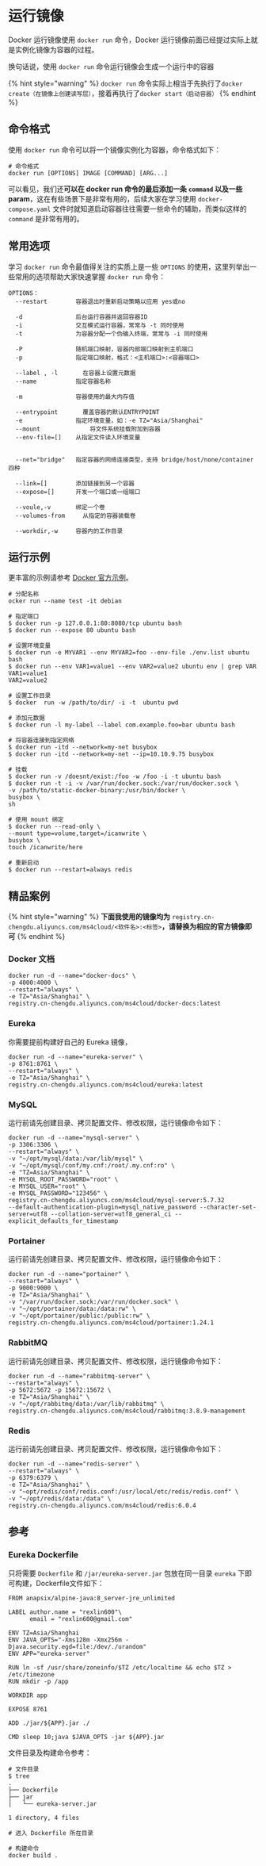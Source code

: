 # 运行镜像

Docker 运行镜像使用 `docker run` 命令，Docker 运行镜像前面已经提过实际上就是实例化镜像为容器的过程。

换句话说，使用 `docker run` 命令运行镜像会生成一个运行中的容器

{% hint style="warning" %}
`docker run` 命令实际上相当于先执行了`docker create（在镜像上创建读写层）`，接着再执行了`docker start（启动容器）`
{% endhint %}

## 命令格式

使用 `docker run` 命令可以将一个镜像实例化为容器，命令格式如下：

```text
# 命令格式
docker run [OPTIONS] IMAGE [COMMAND] [ARG...]
```

可以看见，我们还**可以在 docker run 命令的最后添加一条 `command` 以及一些 param**，这在有些场景下是非常有用的，后续大家在学习使用 `docker-compose.yaml` 文件时就知道启动容器往往需要一些命令的辅助，而类似这样的 `command` 是非常有用的。 

## 常用选项

学习 `docker run` 命令最值得关注的实质上是一些 `OPTIONS` 的使用，这里列举出一些常用的选项帮助大家快速掌握 `docker run` 命令：

```text
OPTIONS：
  --restart	       容器退出时重新启动策略以应用 yes或no

  -d               后台运行容器并返回容器ID
  -i               交互模式运行容器，常常与 -t 同时使用
  -t               为容器分配一个伪输入终端，常常与 -i 同时使用
  
  -P               随机端口映射，容器内部端口映射到主机端口
  -p               指定端口映射，格式：<主机端口>:<容器端口>
  
  --label , -l		 在容器上设置元数据
  --name           指定容器名称
  
  -m               容器使用的最大内存值
  
  --entrypoint		 覆盖容器的默认ENTRYPOINT
  -e               指定环境变量，如：-e TZ="Asia/Shanghai"
  --mount		       将文件系统挂载附加到容器
  --env-file=[]    从指定文件读入环境变量

  
  --net="bridge"   指定容器的网络连接类型，支持 bridge/host/none/container 四种
  
  --link=[]        添加链接到另一个容器
  --expose=[]      开发一个端口或一组端口
  
  --voule,-v       绑定一个卷     
  --volumes-from	 从指定的容器装载卷
  
  --workdir,-w	   容器内的工作目录
```

## 运行示例

更丰富的示例请参考 [Docker 官方示例](https://docs.docker.com/engine/reference/commandline/run/#examples)。

```text
# 分配名称
ocker run --name test -it debian

# 指定端口
$ docker run -p 127.0.0.1:80:8080/tcp ubuntu bash
$ docker run --expose 80 ubuntu bash

# 设置环境变量
$ docker run -e MYVAR1 --env MYVAR2=foo --env-file ./env.list ubuntu bash
$ docker run --env VAR1=value1 --env VAR2=value2 ubuntu env | grep VAR
VAR1=value1
VAR2=value2

# 设置工作目录
$ docker  run -w /path/to/dir/ -i -t  ubuntu pwd

# 添加元数据
$ docker run -l my-label --label com.example.foo=bar ubuntu bash

# 将容器连接到指定网络
$ docker run -itd --network=my-net busybox
$ docker run -itd --network=my-net --ip=10.10.9.75 busybox

# 挂载
$ docker run -v /doesnt/exist:/foo -w /foo -i -t ubuntu bash
$ docker run -t -i -v /var/run/docker.sock:/var/run/docker.sock \
-v /path/to/static-docker-binary:/usr/bin/docker \
busybox \
sh

# 使用 mount 绑定
$ docker run --read-only \
--mount type=volume,target=/icanwrite \
busybox \
touch /icanwrite/here

# 重新启动
$ docker run --restart=always redis
```

## 精品案例

{% hint style="warning" %}
**下面我使用的镜像均为** `registry.cn-chengdu.aliyuncs.com/ms4cloud/<软件名>:<标签>`**，请替换为相应的官方镜像即可**
{% endhint %}

### Docker 文档

```text
docker run -d --name="docker-docs" \
-p 4000:4000 \
--restart="always" \
-e TZ="Asia/Shanghai" \
registry.cn-chengdu.aliyuncs.com/ms4cloud/docker-docs:latest
```

### Eureka

你需要提前构建好自己的 Eureka 镜像，

```text
docker run -d --name="eureka-server" \
-p 8761:8761 \
--restart="always" \
-e TZ="Asia/Shanghai" \
registry.cn-chengdu.aliyuncs.com/ms4cloud/eureka:latest
```

### MySQL

运行前请先创建目录、拷贝配置文件、修改权限，运行镜像命令如下：

```text
docker run -d --name="mysql-server" \
-p 3306:3306 \
--restart="always" \
-v "~/opt/mysql/data:/var/lib/mysql" \
-v "~/opt/mysql/conf/my.cnf:/root/.my.cnf:ro" \
-e "TZ=Asia/Shanghai" \
-e MYSQL_ROOT_PASSWORD="root" \
-e MYSQL_USER="root" \
-e MYSQL_PASSWORD="123456" \
registry.cn-chengdu.aliyuncs.com/ms4cloud/mysql-server:5.7.32
--default-authentication-plugin=mysql_native_password --character-set-server=utf8 --collation-server=utf8_general_ci --explicit_defaults_for_timestamp
```

### Portainer

运行前请先创建目录、拷贝配置文件、修改权限，运行镜像命令如下：

```text
docker run -d --name="portainer" \
--restart="always" \
-p 9000:9000 \
-e TZ="Asia/Shanghai" \
-v "/var/run/docker.sock:/var/run/docker.sock" \
-v "~/opt/portainer/data:/data:rw" \
-v "~/opt/portainer/public:/public:rw" \
registry.cn-chengdu.aliyuncs.com/ms4cloud/portainer:1.24.1
```

### RabbitMQ

运行前请先创建目录、拷贝配置文件、修改权限，运行镜像命令如下：

```text
docker run -d --name="rabbitmq-server" \
--restart="always" \
-p 5672:5672 -p 15672:15672 \
-e TZ="Asia/Shanghai" \
-v "~/opt/rabbitmq/data:/var/lib/rabbitmq" \
registry.cn-chengdu.aliyuncs.com/ms4cloud/rabbitmq:3.8.9-management
```

### Redis

运行前请先创建目录、拷贝配置文件、修改权限，运行镜像命令如下：

```text
docker run -d --name="redis-server" \
--restart="always" \
-p 6379:6379 \
-e TZ="Asia/Shanghai" \
-v "~opt/redis/conf/redis.conf:/usr/local/etc/redis/redis.conf" \
-v "~/opt/redis/data:/data" \
registry.cn-chengdu.aliyuncs.com/ms4cloud/redis:6.0.4
```

## 参考

### Eureka Dockerfile

只将需要 `Dockerfile` 和 `/jar/eureka-server.jar` 包放在同一目录 `eureka` 下即可构建，Dockerfile文件如下：

```text
FROM anapsix/alpine-java:8_server-jre_unlimited

LABEL author.name = "rexlin600"\
      email = "rexlin600@gmail.com"

ENV TZ=Asia/Shanghai
ENV JAVA_OPTS="-Xms128m -Xmx256m -Djava.security.egd=file:/dev/./urandom"
ENV APP="eureka-server"

RUN ln -sf /usr/share/zoneinfo/$TZ /etc/localtime && echo $TZ > /etc/timezone
RUN mkdir -p /app

WORKDIR app

EXPOSE 8761

ADD ./jar/${APP}.jar ./

CMD sleep 10;java $JAVA_OPTS -jar ${APP}.jar
```

文件目录及构建命令参考：

```text
# 文件目录
$ tree
.
├── Dockerfile
├── jar
│   └── eureka-server.jar

1 directory, 4 files

# 进入 Dockerfile 所在目录

# 构建命令
docker build .
```



